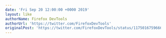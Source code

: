 ```yaml
---
date: 'Fri Sep 20 12:00:00 +0000 2019'
layout: like
authorName: Firefox DevTools
authorUrl: 'https://twitter.com/FirefoxDevTools'
originalPost: 'https://twitter.com/FirefoxDevTools/status/1175016759666962432'
---
```

